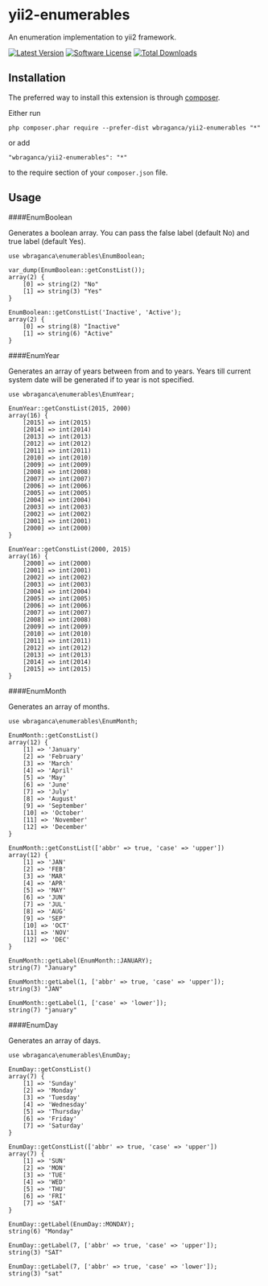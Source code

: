 yii2-enumerables
================

An enumeration implementation to yii2 framework.

[![Latest Version](https://img.shields.io/github/release/wbraganca/yii2-enumerables.svg?style=flat-square)](https://github.com/wbraganca/yii2-enumerables/releases)
[![Software License](http://img.shields.io/badge/license-BSD3-brightgreen.svg?style=flat-square)](LICENSE.md)
[![Total Downloads](https://img.shields.io/packagist/dt/wbraganca/yii2-enumerables.svg?style=flat-square)](https://packagist.org/packages/wbraganca/yii2-enumerables)


Installation
------------

The preferred way to install this extension is through [composer](http://getcomposer.org/download/).

Either run

```
php composer.phar require --prefer-dist wbraganca/yii2-enumerables "*"
```

or add

```
"wbraganca/yii2-enumerables": "*"
```

to the require section of your `composer.json` file.


Usage
-----
####EnumBoolean

Generates a boolean array. You can pass the false label (default No) and true label (default Yes).

```
use wbraganca\enumerables\EnumBoolean;

var_dump(EnumBoolean::getConstList());
array(2) {
    [0] => string(2) "No"
    [1] => string(3) "Yes"
}

EnumBoolean::getConstList('Inactive', 'Active');
array(2) {
    [0] => string(8) "Inactive"
    [1] => string(6) "Active"
}

```

####EnumYear

Generates an array of years between from and to years. Years till current system date will be generated if to year is not specified.

```
use wbraganca\enumerables\EnumYear;

EnumYear::getConstList(2015, 2000)
array(16) {
    [2015] => int(2015)
    [2014] => int(2014)
    [2013] => int(2013)
    [2012] => int(2012)
    [2011] => int(2011)
    [2010] => int(2010)
    [2009] => int(2009)
    [2008] => int(2008)
    [2007] => int(2007)
    [2006] => int(2006)
    [2005] => int(2005)
    [2004] => int(2004)
    [2003] => int(2003)
    [2002] => int(2002)
    [2001] => int(2001)
    [2000] => int(2000)
}
```

```
EnumYear::getConstList(2000, 2015)
array(16) {
    [2000] => int(2000)
    [2001] => int(2001)
    [2002] => int(2002)
    [2003] => int(2003)
    [2004] => int(2004)
    [2005] => int(2005)
    [2006] => int(2006)
    [2007] => int(2007)
    [2008] => int(2008)
    [2009] => int(2009)
    [2010] => int(2010)
    [2011] => int(2011)
    [2012] => int(2012)
    [2013] => int(2013)
    [2014] => int(2014)
    [2015] => int(2015)
}

```

####EnumMonth

Generates an array of months.

```
use wbraganca\enumerables\EnumMonth;

EnumMonth::getConstList()
array(12) {
    [1] => 'January'
    [2] => 'February'
    [3] => 'March'
    [4] => 'April'
    [5] => 'May'
    [6] => 'June'
    [7] => 'July'
    [8] => 'August'
    [9] => 'September'
    [10] => 'October'
    [11] => 'November'
    [12] => 'December'
}
```

```
EnumMonth::getConstList(['abbr' => true, 'case' => 'upper'])
array(12) {
    [1] => 'JAN'
    [2] => 'FEB'
    [3] => 'MAR'
    [4] => 'APR'
    [5] => 'MAY'
    [6] => 'JUN'
    [7] => 'JUL'
    [8] => 'AUG'
    [9] => 'SEP'
    [10] => 'OCT'
    [11] => 'NOV'
    [12] => 'DEC'
}
```

```
EnumMonth::getLabel(EnumMonth::JANUARY);
string(7) "January"
```

```
EnumMonth::getLabel(1, ['abbr' => true, 'case' => 'upper']);
string(3) "JAN"
```

```
EnumMonth::getLabel(1, ['case' => 'lower']);
string(7) "january"
```


####EnumDay

Generates an array of days.

```
use wbraganca\enumerables\EnumDay;

EnumDay::getConstList()
array(7) {
    [1] => 'Sunday'
    [2] => 'Monday'
    [3] => 'Tuesday'
    [4] => 'Wednesday'
    [5] => 'Thursday'
    [6] => 'Friday'
    [7] => 'Saturday'
}
```

```
EnumDay::getConstList(['abbr' => true, 'case' => 'upper'])
array(7) {
    [1] => 'SUN'
    [2] => 'MON'
    [3] => 'TUE'
    [4] => 'WED'
    [5] => 'THU'
    [6] => 'FRI'
    [7] => 'SAT'
}

```

```
EnumDay::getLabel(EnumDay::MONDAY);
string(6) "Monday"
```

```
EnumDay::getLabel(7, ['abbr' => true, 'case' => 'upper']);
string(3) "SAT"
```

```
EnumDay::getLabel(7, ['abbr' => true, 'case' => 'lower']);
string(3) "sat"
```
